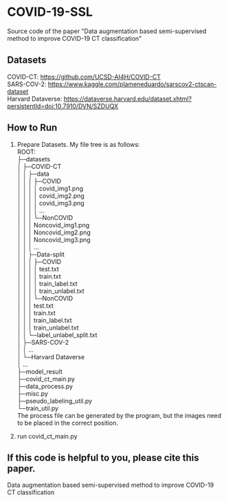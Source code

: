 # COVID-19-SSL  
Source code of the paper "Data augmentation based semi-supervised method to improve COVID-19 CT classification"  
  
## Datasets  
COVID-CT: https://github.com/UCSD-AI4H/COVID-CT  
SARS-COV-2: https://www.kaggle.com/plameneduardo/sarscov2-ctscan-dataset  
Harvard Dataverse: https://dataverse.harvard.edu/dataset.xhtml?persistentId=doi:10.7910/DVN/SZDUQX  
  
## How to Run  
1.  Prepare Datasets. My file tree is as follows:  
ROOT:  
├─datasets  
│    ├─COVID-CT  
│    │    ├─data  
│    │    │    ├─COVID  
│    │    │    │    covid_img1.png  
│    │    │    │    covid_img2.png  
│    │    │    │    covid_img3.png  
│    │    │    │    ...  
│    │    │    └─NonCOVID  
│    │    │         Noncovid_img1.png  
│    │    │         Noncovid_img2.png  
│    │    │         Noncovid_img3.png  
│    │    │         ...  
│    │    ├─Data-split  
│    │    │    ├─COVID  
│    │    │    │    test.txt  
│    │    │    │    train.txt  
│    │    │    │    train_label.txt  
│    │    │    │    train_unlabel.txt  
│    │    │    └─NonCOVID  
│    │    │         test.txt  
│    │    │         train.txt  
│    │    │         train_label.txt  
│    │    │         train_unlabel.txt  
│    │    └─label_unlabel_split.txt  
│    ├─SARS-COV-2  
│    │    ...  
│    └─Harvard Dataverse  
│         ...  
├─model_result  
├─covid_ct_main.py  
├─data_process.py  
├─misc.py  
├─pseudo_labeling_util.py  
└─train_util.py  
The process file can be generated by the program, but the images need to be placed in the correct position.  
  
2.  run covid_ct_main.py  
  
## If this code is helpful to you, please cite this paper.  
Data augmentation based semi-supervised method to improve COVID-19 CT classification
